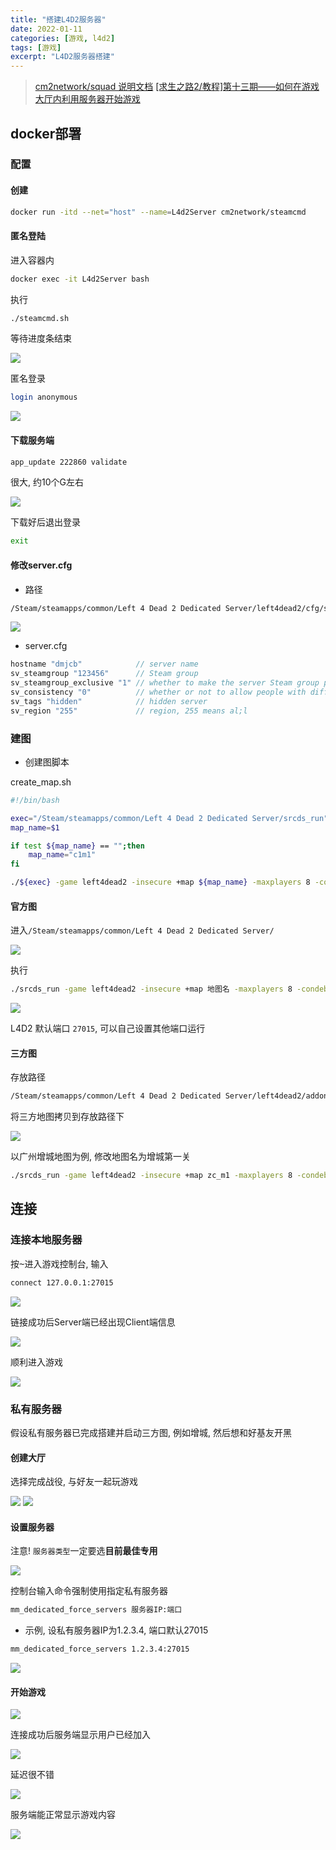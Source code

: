 ```yaml
---
title: "搭建L4D2服务器"
date: 2022-01-11
categories: [游戏, l4d2]
tags: [游戏]
excerpt: "L4D2服务器搭建"
---
```


> [cm2network/squad 说明文档](https://hub.docker.com/r/cm2network/squad/)
> [[求生之路2/教程]第十三期——如何在游戏大厅内利用服务器开始游戏](https://www.bilibili.com/video/BV1Ya411n7fT/?vd_source=d5f3e75e1bfdc1c3bb8859420f120bff)

## docker部署

### 配置

#### 创建

```sh
docker run -itd --net="host" --name=L4d2Server cm2network/steamcmd
```

#### 匿名登陆

进入容器内

```sh
docker exec -it L4d2Server bash
```

执行

```sh
./steamcmd.sh
```

等待进度条结束

![](/assets/image/20241110_125124.jpg)

匿名登录

```sh
login anonymous
```

![](/assets/image/20241110_125241.jpg)

#### 下载服务端

```sh
app_update 222860 validate
```

很大, 约10个G左右

![](/assets/image/20241110_130600.jpg)

下载好后退出登录

```sh
exit
```

#### 修改server.cfg

- 路径

```sh
/Steam/steamapps/common/Left 4 Dead 2 Dedicated Server/left4dead2/cfg/server.cfg
```

![](/assets/image/20241110_131901.jpg)

- server.cfg

```c
hostname "dmjcb"            // server name
sv_steamgroup "123456"      // Steam group
sv_steamgroup_exclusive "1" // whether to make the server Steam group private
sv_consistency "0"          // whether or not to allow people with different mods to enter the server
sv_tags "hidden"            // hidden server
sv_region "255"             // region, 255 means al;l
```

### 建图

- 创建图脚本

create_map.sh

```sh
#!/bin/bash

exec="/Steam/steamapps/common/Left 4 Dead 2 Dedicated Server/srcds_run"
map_name=$1

if test ${map_name} == "";then
    map_name="c1m1"
fi

./${exec} -game left4dead2 -insecure +map ${map_name} -maxplayers 8 -condebug +exec server.cfg -nomaster
```

#### 官方图

进入`/Steam/steamapps/common/Left 4 Dead 2 Dedicated Server/`

![](/assets/image/20241110_132423.jpg)

执行

```sh
./srcds_run -game left4dead2 -insecure +map 地图名 -maxplayers 8 -condebug +exec server.cfg -nomaster
```

![](/assets/image/20241110_133005.jpg)


L4D2 默认端口 `27015`, 可以自己设置其他端口运行

#### 三方图

存放路径

```sh
/Steam/steamapps/common/Left 4 Dead 2 Dedicated Server/left4dead2/addons
```

将三方地图拷贝到存放路径下

![](/assets/image/20241113_231058.jpg)

以广州增城地图为例, 修改地图名为增城第一关

```sh
./srcds_run -game left4dead2 -insecure +map zc_m1 -maxplayers 8 -condebug +exec server.cfg -nomaster
```

## 连接

### 连接本地服务器

按<kbd>~</kbd>进入游戏控制台, 输入

```sh
connect 127.0.0.1:27015
```

![](/assets/image/20241110_133332.jpg)

链接成功后Server端已经出现Client端信息

![](/assets/image/20241110_133448.jpg)

顺利进入游戏

![](/assets/image/20241110_133459.jpg)

### 私有服务器

假设私有服务器已完成搭建并启动三方图, 例如增城, 然后想和好基友开黑

#### 创建大厅

选择完成战役, 与好友一起玩游戏

![](/assets/image/20241114_220928.jpg)
![](/assets/image/20241114_220946.jpg)

#### 设置服务器

注意! `服务器类型`一定要选**目前最佳专用**

![](/assets/image/20241114_221016.jpg)

控制台输入命令强制使用指定私有服务器

```sh
mm_dedicated_force_servers 服务器IP:端口
```

- 示例, 设私有服务器IP为1.2.3.4, 端口默认27015

```sh
mm_dedicated_force_servers 1.2.3.4:27015
```

![](/assets/image/20241114_221116.jpg)

#### 开始游戏

![](/assets/image/20241114_221333.jpg)

连接成功后服务端显示用户已经加入

![](/assets/image/20241114_221404.jpg)

延迟很不错

![](/assets/image/20241114_221443.jpg)

服务端能正常显示游戏内容

![](/assets/image/20241114_221517.jpg)